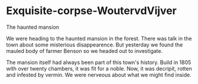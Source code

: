# Exquisite-corpse-WoutervdVijver
The haunted mansion

We were heading to the haunted mansion in the forest.
There was talk in the town about some misterious disappearence.
But yesterday we found the mauled body of farmer Benson so we headed out to investigate.

The mansion itself had always been part of this town's history.
Build in 1805 with over twenty chambers, it was fit for a noble.
Now, it was decripit, rotten and infested by vermin. We were nerveous about what we might find inside.